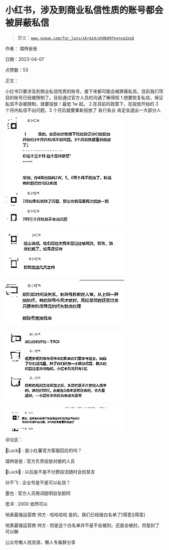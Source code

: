 # 小红书，涉及到商业私信性质的账号都会被屏蔽私信

> 原文：[`www.yuque.com/for_lazy/xkrm14/ph0b89feynvp2qsb`](https://www.yuque.com/for_lazy/xkrm14/ph0b89feynvp2qsb)



作者： 熠冉爸爸



日期：2023-04-07



点赞数：53



正文：



小红书只要涉及到商业私信性质的账号，接下来都可能会被屏蔽私信，目前我们项目的账号已经被限制了。目前通过官方人员的沟通了解得知 1.想要恢复私信，保证私信不会被限制，就要投放！最低 1w 起。 2.在目前的政策下，在投放开始的 3 个月内私信不出问题，3 个月后就要重新投放了 各行各业 肯定会退出一大部分人



![](img/0590459d6cba11715864c1aeb8717cef.png)  

![](img/2e76eaf2d953bca3295eae7e81613d96.png)  

![](img/e3270b7192af0d60af03fd459e649f59.png)  

![](img/7f5dfed34bda6ab12eeaec85416afcca.png)  

![](img/b5e04f488ac04910a0c34a713ddef7fb.png)  

评论区：



Luck : 是小红薯官方客服回应的吗？



熠冉爸爸 : 官方负责投放对接的人员



Luck : 以后是不是不付费投流随时会给禁言



孙不飞 : 企业号是不是可以私信？



墨也 : 官方人员用词挺明目张胆阿



思洋 : 2000 依然可以



地表最强运营商 帅方 : 哈哈哈哈 是的。我们已经报白名单了[得意][得意]



地表最强运营商 帅方 : 但是这个白名单并不是不会被封。还是会被封。但是封了可以解



公众号懒人找资源，懒人专属群分享

